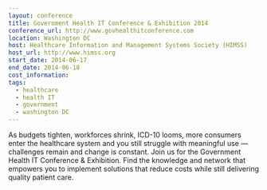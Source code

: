 ```yaml
---
layout: conference
title: Government Health IT Conference & Exhibition 2014
conference_url: http://www.govhealthitconference.com
location: Washington DC
host: Healthcare Information and Management Systems Society (HIMSS)
host_url: http://www.himss.org
start_date: 2014-06-17
end_date: 2014-06-18
cost_information:
tags:
  - healthcare
  - health IT
  - government
  - washington DC
---
```


As budgets tighten, workforces shrink, ICD-10 looms, more consumers enter the healthcare
system and you still struggle with meaningful use — challenges remain and change is constant.
Join us for the Government Health IT Conference & Exhibition. Find the knowledge and
network that empowers you to implement solutions that reduce costs while still delivering
quality patient care.
